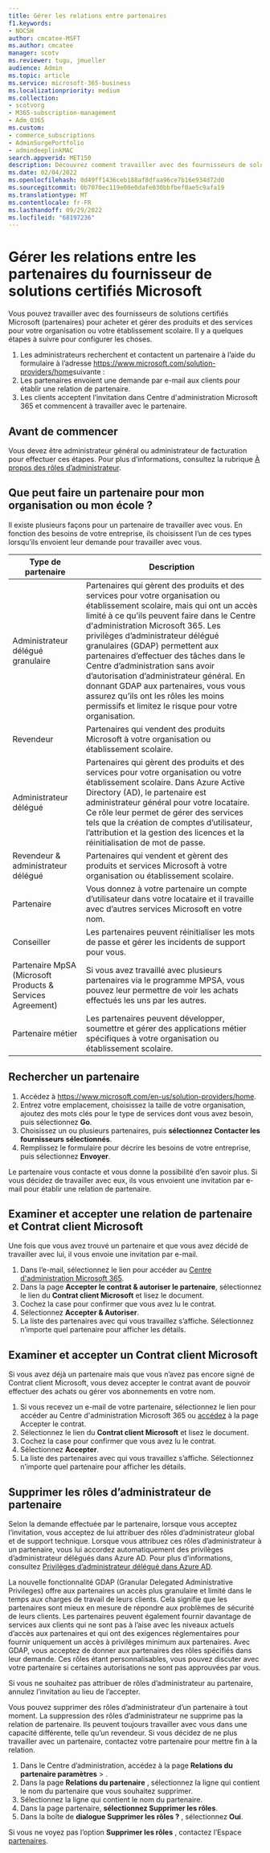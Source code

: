 ```yaml
---
title: Gérer les relations entre partenaires
f1.keywords:
- NOCSH
author: cmcatee-MSFT
ms.author: cmcatee
manager: scotv
ms.reviewer: tugu, jmueller
audience: Admin
ms.topic: article
ms.service: microsoft-365-business
ms.localizationpriority: medium
ms.collection:
- scotvorg
- M365-subscription-management
- Adm_O365
ms.custom:
- commerce_subscriptions
- AdminSurgePortfolio
- admindeeplinkMAC
search.appverid: MET150
description: Découvrez comment travailler avec des fournisseurs de solutions certifiés Microsoft (partenaires) pour acheter et gérer des produits et services pour votre organisation ou votre établissement scolaire.
ms.date: 02/04/2022
ms.openlocfilehash: 0d49ff1436ceb188af8dfaa96ce7b16e934d72d0
ms.sourcegitcommit: 0b7070ec119e00e0dafe030bbfbef0ae5c9afa19
ms.translationtype: MT
ms.contentlocale: fr-FR
ms.lasthandoff: 09/29/2022
ms.locfileid: "68197236"
---
```

# <a name="manage-microsoft-certified-solution-provider-partner-relationships"></a>Gérer les relations entre les partenaires du fournisseur de solutions certifiés Microsoft

Vous pouvez travailler avec des fournisseurs de solutions certifiés Microsoft (partenaires) pour acheter et gérer des produits et des services pour votre organisation ou votre établissement scolaire. Il y a quelques étapes à suivre pour configurer les choses.

1. Les administrateurs recherchent et contactent un partenaire à l’aide du formulaire à l’adresse <a href="https://www.microsoft.com/solution-providers/home" target="_blank">https://www.microsoft.com/solution-providers/home</a>suivante :
2. Les partenaires envoient une demande par e-mail aux clients pour établir une relation de partenaire.
3. Les clients acceptent l’invitation dans Centre d'administration Microsoft 365 et commencent à travailler avec le partenaire.

## <a name="before-you-begin"></a>Avant de commencer

Vous devez être administrateur général ou administrateur de facturation pour effectuer ces étapes. Pour plus d’informations, consultez la rubrique [À propos des rôles d’administrateur](../admin/add-users/about-admin-roles.md).

## <a name="what-can-a-partner-do-for-my-organization-or-school"></a>Que peut faire un partenaire pour mon organisation ou mon école ?

Il existe plusieurs façons pour un partenaire de travailler avec vous. En fonction des besoins de votre entreprise, ils choisissent l’un de ces types lorsqu’ils envoient leur demande pour travailler avec vous.

| Type de partenaire | Description |
| ------ | ------------------- |
| Administrateur délégué granulaire | Partenaires qui gèrent des produits et des services pour votre organisation ou établissement scolaire, mais qui ont un accès limité à ce qu’ils peuvent faire dans le Centre d'administration Microsoft 365. Les privilèges d’administrateur délégué granulaires (GDAP) permettent aux partenaires d’effectuer des tâches dans le Centre d’administration sans avoir d’autorisation d’administrateur général. En donnant GDAP aux partenaires, vous vous assurez qu’ils ont les rôles les moins permissifs et limitez le risque pour votre organisation. |
| Revendeur | Partenaires qui vendent des produits Microsoft à votre organisation ou établissement scolaire. |
| Administrateur délégué | Partenaires qui gèrent des produits et des services pour votre organisation ou votre établissement scolaire. Dans Azure Active Directory (AD), le partenaire est administrateur général pour votre locataire. Ce rôle leur permet de gérer des services tels que la création de comptes d’utilisateur, l’attribution et la gestion des licences et la réinitialisation de mot de passe. |
| Revendeur & administrateur délégué | Partenaires qui vendent et gèrent des produits et services Microsoft à votre organisation ou établissement scolaire. |
| Partenaire | Vous donnez à votre partenaire un compte d’utilisateur dans votre locataire et il travaille avec d’autres services Microsoft en votre nom. |
| Conseiller | Les partenaires peuvent réinitialiser les mots de passe et gérer les incidents de support pour vous. |
| Partenaire MpSA (Microsoft Products & Services Agreement) | Si vous avez travaillé avec plusieurs partenaires via le programme MPSA, vous pouvez leur permettre de voir les achats effectués les uns par les autres. |
| Partenaire métier | Les partenaires peuvent développer, soumettre et gérer des applications métier spécifiques à votre organisation ou établissement scolaire. |

## <a name="find-a-partner"></a>Rechercher un partenaire

1. Accédez à <a href="https://www.microsoft.com/en-us/solution-providers/home" target="_blank">https://www.microsoft.com/en-us/solution-providers/home</a>.
2. Entrez votre emplacement, choisissez la taille de votre organisation, ajoutez des mots clés pour le type de services dont vous avez besoin, puis sélectionnez **Go**.
3. Choisissez un ou plusieurs partenaires, puis **sélectionnez Contacter les fournisseurs sélectionnés**.
4. Remplissez le formulaire pour décrire les besoins de votre entreprise, puis sélectionnez **Envoyer**.

Le partenaire vous contacte et vous donne la possibilité d’en savoir plus. Si vous décidez de travailler avec eux, ils vous envoient une invitation par e-mail pour établir une relation de partenaire.

## <a name="review-and-accept-a-partner-relationship-and-microsoft-customer-agreement"></a>Examiner et accepter une relation de partenaire et Contrat client Microsoft

Une fois que vous avez trouvé un partenaire et que vous avez décidé de travailler avec lui, il vous envoie une invitation par e-mail.

1. Dans l’e-mail, sélectionnez le lien pour accéder au <a href="https://go.microsoft.com/fwlink/p/?linkid=2024339" target="_blank">Centre d'administration Microsoft 365</a>.
2. Dans la page **Accepter le contrat & autoriser le partenaire**, sélectionnez le lien du **Contrat client Microsoft** et lisez le document.
3. Cochez la case pour confirmer que vous avez lu le contrat.
4. Sélectionnez **Accepter & Autoriser**.
5. La liste des partenaires avec qui vous travaillez s’affiche. Sélectionnez n’importe quel partenaire pour afficher les détails.

## <a name="review-and-accept-a-microsoft-customer-agreement"></a>Examiner et accepter un Contrat client Microsoft

Si vous avez déjà un partenaire mais que vous n’avez pas encore signé de Contrat client Microsoft, vous devez accepter le contrat avant de pouvoir effectuer des achats ou gérer vos abonnements en votre nom.

1. Si vous recevez un e-mail de votre partenaire, sélectionnez le lien pour accéder au Centre d'administration Microsoft 365 ou <a href="https://go.microsoft.com/fwlink/?linkid=2116573" target="_blank">accédez</a> à la page Accepter le contrat.
2. Sélectionnez le lien du **Contrat client Microsoft** et lisez le document.
3. Cochez la case pour confirmer que vous avez lu le contrat.
4. Sélectionnez **Accepter**.
5. La liste des partenaires avec qui vous travaillez s’affiche. Sélectionnez n’importe quel partenaire pour afficher les détails.

## <a name="remove-partner-admin-roles"></a>Supprimer les rôles d’administrateur de partenaire

Selon la demande effectuée par le partenaire, lorsque vous acceptez l’invitation, vous acceptez de lui attribuer des rôles d’administrateur global et de support technique. Lorsque vous attribuez ces rôles d’administrateur à un partenaire, vous lui accordez automatiquement des privilèges d’administrateur délégués dans Azure AD. Pour plus d’informations, consultez [Privilèges d’administrateur délégué dans Azure AD](/partner-center/customers_revoke_admin_privileges#delegated-admin-privileges-in-azure-ad).

La nouvelle fonctionnalité GDAP (Granular Delegated Administrative Privileges) offre aux partenaires un accès plus granulaire et limité dans le temps aux charges de travail de leurs clients. Cela signifie que les partenaires sont mieux en mesure de répondre aux problèmes de sécurité de leurs clients. Les partenaires peuvent également fournir davantage de services aux clients qui ne sont pas à l’aise avec les niveaux actuels d’accès aux partenaires et qui ont des exigences réglementaires pour fournir uniquement un accès à privilèges minimum aux partenaires. Avec GDAP, vous acceptez de donner aux partenaires des rôles spécifiés dans leur demande. Ces rôles étant personnalisables, vous pouvez discuter avec votre partenaire si certaines autorisations ne sont pas approuvées par vous.

Si vous ne souhaitez pas attribuer de rôles d’administrateur au partenaire, annulez l’invitation au lieu de l’accepter.

Vous pouvez supprimer des rôles d’administrateur d’un partenaire à tout moment. La suppression des rôles d’administrateur ne supprime pas la relation de partenaire. Ils peuvent toujours travailler avec vous dans une capacité différente, telle qu’un revendeur. Si vous décidez de ne plus travailler avec un partenaire, contactez votre partenaire pour mettre fin à la relation.

1. Dans le Centre d’administration, accédez à la page **Relations du partenaire paramètres** > .<a href="https://go.microsoft.com/fwlink/p/?linkid=2074649" target="_blank"></a>
2. Dans la page **Relations du partenaire** , sélectionnez la ligne qui contient le nom du partenaire que vous souhaitez supprimer.
3. Sélectionnez la ligne qui contient le nom du partenaire.
4. Dans la page partenaire, **sélectionnez Supprimer les rôles**.
5. Dans la boîte de **dialogue Supprimer les rôles ?** , sélectionnez **Oui**.

Si vous ne voyez pas l’option **Supprimer les rôles** , contactez l’Espace [partenaires](https://partner.microsoft.com/support).
